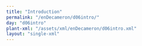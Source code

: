 ```yaml
---
title: "Introduction"
permalink: "/enDecameron/d06intro/"
day: "d06intro"
plant-xml: "/assets/xml/enDecameron/d06intro.xml"
layout: "single-xml"
---
```

